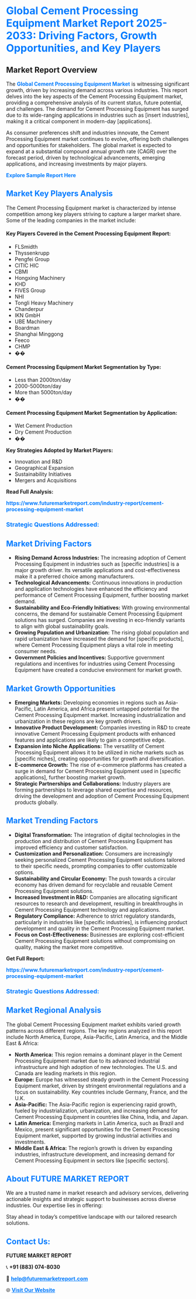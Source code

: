 <h1 style="color: #007BFF;">Global Cement Processing Equipment Market Report 2025-2033: Driving Factors, Growth Opportunities, and Key Players</h1>

<section id="overview">
<h2>Market Report Overview</h2>
<p>The <a href="https://www.futuremarketreport.com/industry-report/cement-processing-equipment-market" style="color: #007BFF; text-decoration: none;"><strong>Global Cement Processing Equipment Market</strong></a> is witnessing significant growth, driven by increasing demand across various industries. This report delves into the key aspects of the Cement Processing Equipment market, providing a comprehensive analysis of its current status, future potential, and challenges. The demand for Cement Processing Equipment has surged due to its wide-ranging applications in industries such as [insert industries], making it a critical component in modern-day [applications].</p>
<p>As consumer preferences shift and industries innovate, the Cement Processing Equipment market continues to evolve, offering both challenges and opportunities for stakeholders. The global market is expected to expand at a substantial compound annual growth rate (CAGR) over the forecast period, driven by technological advancements, emerging applications, and increasing investments by major players.</p>
</section>

<section id="overview">
<p><a href="https://www.futuremarketreport.com/request-sample/reportId=117435" style="color: #007BFF; text-decoration: none;"><strong>Explore Sample Report Here</strong></a></p>
</section>

<section id="key-players">
<h2 style="color: #007BFF;">Market Key Players Analysis</h2>
<p>The Cement Processing Equipment market is characterized by intense competition among key players striving to capture a larger market share. Some of the leading companies in the market include:</p>
<h4>Key Players Covered in the Cement Processing Equipment Report:</h4>
<ul><li>FLSmidth</li><li>Thyssenkrupp</li><li>Pengfei Group</li><li>CITIC HIC</li><li>CBMI</li><li>Hongxing Machinery</li><li>KHD</li><li>FIVES Group</li><li>NHI</li><li>Tongli Heavy Machinery</li><li>Chanderpur</li><li>IKN GmbH</li><li>UBE Machinery</li><li>Boardman</li><li>Shanghai Minggong</li><li>Feeco</li><li>CHMP</li><li>��</li></ul>
<h4>Cement Processing Equipment Market Segmentation by Type:</h4>
<ul><li>Less than 2000ton/day</li><li>2000-5000ton/day</li><li>More than 5000ton/day</li><li>��</li></ul>

<h4>Cement Processing Equipment Market Segmentation by Application:</h4>
<ul><li>Wet Cement Production</li><li>Dry Cement Production</li><li>��</li></ul>
<p><strong>Key Strategies Adopted by Market Players:</strong></p>
<ul>
<li>Innovation and R&D</li>
<li>Geographical Expansion</li>
<li>Sustainability Initiatives</li>
<li>Mergers and Acquisitions</li>
</ul>
</section>

<section>
<p><strong>Read Full Analysis: </strong></p><a href="https://www.futuremarketreport.com/industry-report/cement-processing-equipment-market" style="color: #007BFF; text-decoration: none;"><strong>https://www.futuremarketreport.com/industry-report/cement-processing-equipment-market</strong></a>
<h3 style="color: #007BFF;">Strategic Questions Addressed:</h3>
</section>

<section id="driving-factors">
<h2 style="color: #007BFF;">Market Driving Factors</h2>
<ul>
<li><strong>Rising Demand Across Industries:</strong> The increasing adoption of Cement Processing Equipment in industries such as [specific industries] is a major growth driver. Its versatile applications and cost-effectiveness make it a preferred choice among manufacturers.</li>
<li><strong>Technological Advancements:</strong> Continuous innovations in production and application technologies have enhanced the efficiency and performance of Cement Processing Equipment, further boosting market demand.</li>
<li><strong>Sustainability and Eco-Friendly Initiatives:</strong> With growing environmental concerns, the demand for sustainable Cement Processing Equipment solutions has surged. Companies are investing in eco-friendly variants to align with global sustainability goals.</li>
<li><strong>Growing Population and Urbanization:</strong> The rising global population and rapid urbanization have increased the demand for [specific products], where Cement Processing Equipment plays a vital role in meeting consumer needs.</li>
<li><strong>Government Policies and Incentives:</strong> Supportive government regulations and incentives for industries using Cement Processing Equipment have created a conducive environment for market growth.</li>
</ul>
</section>

<section id="growth-opportunities">
<h2 style="color: #007BFF;">Market Growth Opportunities</h2>
<ul>
<li><strong>Emerging Markets:</strong> Developing economies in regions such as Asia-Pacific, Latin America, and Africa present untapped potential for the Cement Processing Equipment market. Increasing industrialization and urbanization in these regions are key growth drivers.</li>
<li><strong>Innovative Product Development:</strong> Companies investing in R&D to create innovative Cement Processing Equipment products with enhanced features and applications are likely to gain a competitive edge.</li>
<li><strong>Expansion into Niche Applications:</strong> The versatility of Cement Processing Equipment allows it to be utilized in niche markets such as [specific niches], creating opportunities for growth and diversification.</li>
<li><strong>E-commerce Growth:</strong> The rise of e-commerce platforms has created a surge in demand for Cement Processing Equipment used in [specific applications], further boosting market growth.</li>
<li><strong>Strategic Partnerships and Collaborations:</strong> Industry players are forming partnerships to leverage shared expertise and resources, driving the development and adoption of Cement Processing Equipment products globally.</li>
</ul>
</section>

<section id="trending-factors">
<h2 style="color: #007BFF;">Market Trending Factors</h2>
<ul>
<li><strong>Digital Transformation:</strong> The integration of digital technologies in the production and distribution of Cement Processing Equipment has improved efficiency and customer satisfaction.</li>
<li><strong>Customization and Personalization:</strong> Consumers are increasingly seeking personalized Cement Processing Equipment solutions tailored to their specific needs, prompting companies to offer customizable options.</li>
<li><strong>Sustainability and Circular Economy:</strong> The push towards a circular economy has driven demand for recyclable and reusable Cement Processing Equipment solutions.</li>
<li><strong>Increased Investment in R&D:</strong> Companies are allocating significant resources to research and development, resulting in breakthroughs in Cement Processing Equipment technology and applications.</li>
<li><strong>Regulatory Compliance:</strong> Adherence to strict regulatory standards, particularly in industries like [specific industries], is influencing product development and quality in the Cement Processing Equipment market.</li>
<li><strong>Focus on Cost-Effectiveness:</strong> Businesses are exploring cost-efficient Cement Processing Equipment solutions without compromising on quality, making the market more competitive.</li>
</ul>
</section>

<section>
<p><strong>Get Full Report: </strong></p><a href="https://www.futuremarketreport.com/industry-report/cement-processing-equipment-market" style="color: #007BFF; text-decoration: none;"><strong>https://www.futuremarketreport.com/industry-report/cement-processing-equipment-market</strong></a>
<h3 style="color: #007BFF;">Strategic Questions Addressed:</h3>
</section>


<section id="regional-analysis">
<h2 style="color: #007BFF;">Market Regional Analysis</h2>
<p>The global Cement Processing Equipment market exhibits varied growth patterns across different regions. The key regions analyzed in this report include North America, Europe, Asia-Pacific, Latin America, and the Middle East & Africa:</p>
<ul>
<li><strong>North America:</strong> This region remains a dominant player in the Cement Processing Equipment market due to its advanced industrial infrastructure and high adoption of new technologies. The U.S. and Canada are leading markets in this region.</li>
<li><strong>Europe:</strong> Europe has witnessed steady growth in the Cement Processing Equipment market, driven by stringent environmental regulations and a focus on sustainability. Key countries include Germany, France, and the U.K.</li>
<li><strong>Asia-Pacific:</strong> The Asia-Pacific region is experiencing rapid growth, fueled by industrialization, urbanization, and increasing demand for Cement Processing Equipment in countries like China, India, and Japan.</li>
<li><strong>Latin America:</strong> Emerging markets in Latin America, such as Brazil and Mexico, present significant opportunities for the Cement Processing Equipment market, supported by growing industrial activities and investments.</li>
<li><strong>Middle East & Africa:</strong> The region’s growth is driven by expanding industries, infrastructure development, and increasing demand for Cement Processing Equipment in sectors like [specific sectors].</li>
</ul>
</section>

<footer>
<h2 style="color: #007BFF;">About FUTURE MARKET REPORT</h2>
<p>We are a trusted name in market research and advisory services, delivering actionable insights and strategic support to businesses across diverse industries. Our expertise lies in offering:</p>

<p>Stay ahead in today’s competitive landscape with our tailored research solutions.</p>

<h2 style="color: #007BFF;">Contact Us:</h2>
<p><strong>FUTURE MARKET REPORT</strong></p>
<p>📞 <strong>+91 (883) 074-8030</strong></p>
<p>📧 <strong><a href="mailto:help@futuremarketreport.com" style="color: #007BFF;">help@futuremarketreport.com</a></strong></p>
<p>🌐 <strong><a href="https://www.futuremarketreport.com/" style="color: #007BFF;">Visit Our Website</a></strong></p>
</footer>